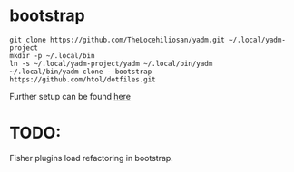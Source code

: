 # bootstrap

```
git clone https://github.com/TheLocehiliosan/yadm.git ~/.local/yadm-project
mkdir -p ~/.local/bin
ln -s ~/.local/yadm-project/yadm ~/.local/bin/yadm
~/.local/bin/yadm clone --bootstrap https://github.com/htol/dotfiles.git
```
Further setup can be found [here](https://github.com/htol/dotfiles/blob/master/.config/SETUP.md)


# TODO:

Fisher plugins load refactoring in bootstrap.
